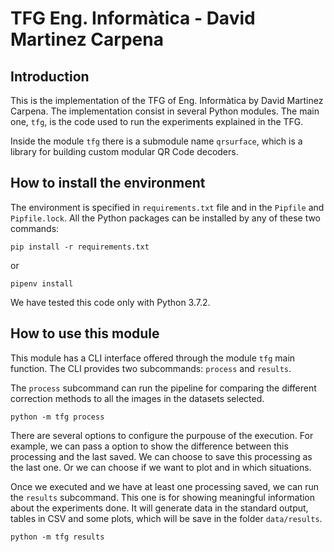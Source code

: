 # TFG Eng. Informàtica - David Martinez Carpena

## Introduction

This is the implementation of the TFG of Eng. Informàtica by 
David Martinez Carpena.
The implementation consist in several Python modules.
The main one, `tfg`, is the code used to run the experiments 
explained in the TFG. 

Inside the module `tfg` there is a submodule name `qrsurface`, which 
is a library for building custom modular QR Code decoders.

## How to install the environment

The environment is specified in `requirements.txt` file and in the 
`Pipfile` and `Pipfile.lock`.
All the Python packages can be installed by any of these two commands:
```shell
pip install -r requirements.txt
```
or
```shell
pipenv install
```

We have tested this code only with Python 3.7.2.

## How to use this module

This module has a CLI interface offered through the module `tfg` 
main function. 
The CLI provides two subcommands: `process` and `results`.

The `process` subcommand can run the pipeline for comparing the 
different correction methods to all the images in the datasets 
selected. 

```shell
python -m tfg process
```

There are several options to configure the purpouse of the execution.
For example, we can pass a option to show the difference between 
this processing and the last saved.
We can choose to save this processing as the last one.
Or we can choose if we want to plot and in which situations.

Once we executed and we have at least one processing saved, we can 
run the `results` subcommand.
This one is for showing meaningful information about the experiments 
done.
It will generate data in the standard output, tables in CSV and 
some plots, which will be save in the folder `data/results`.

```shell
python -m tfg results
```
